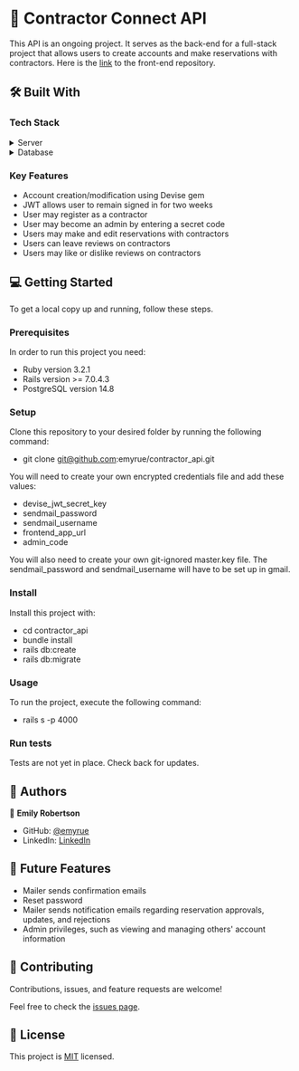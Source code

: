 <!-- PROJECT DESCRIPTION -->

# 📖 Contractor Connect API

This API is an ongoing project. It serves as the back-end for a full-stack project that allows users to create accounts and make reservations with contractors. Here is the <a href="https://github.com/emyrue/contractor-front-end">link</a> to the front-end repository.

## 🛠 Built With

### Tech Stack

<details>
  <summary>Server</summary>
  <ul>
    <li><a href="https://rubyonrails.org/">Ruby on Rails</a></li>
  </ul>
</details>

<details>
<summary>Database</summary>
  <ul>
    <li><a href="https://www.postgresql.org/">PostgreSQL</a></li>
  </ul>
</details>

<!-- Features -->

### Key Features

- Account creation/modification using Devise gem
- JWT allows user to remain signed in for two weeks
- User may register as a contractor
- User may become an admin by entering a secret code
- Users may make and edit reservations with contractors
- Users can leave reviews on contractors
- Users may like or dislike reviews on contractors

<!-- GETTING STARTED -->

## 💻 Getting Started

To get a local copy up and running, follow these steps.

### Prerequisites

In order to run this project you need:

- Ruby version 3.2.1
- Rails version >= 7.0.4.3
- PostgreSQL version 14.8

### Setup

Clone this repository to your desired folder by running the following command:

- git clone git@github.com:emyrue/contractor_api.git

You will need to create your own encrypted credentials file and add these values:

- devise_jwt_secret_key
- sendmail_password
- sendmail_username
- frontend_app_url
- admin_code

You will also need to create your own git-ignored master.key file.
The sendmail_password and sendmail_username will have to be set up in gmail.

### Install

Install this project with:

- cd contractor_api
- bundle install
- rails db:create
- rails db:migrate

### Usage

To run the project, execute the following command:

- rails s -p 4000

### Run tests

Tests are not yet in place. Check back for updates.

<!-- AUTHORS -->

## 👥 Authors

👤 **Emily Robertson**

- GitHub: [@emyrue](https://github.com/emyrue)
- LinkedIn: [LinkedIn](https://www.linkedin.com/in/emilyruthrobertson/)

<!-- FUTURE FEATURES -->

## 🔭 Future Features

- Mailer sends confirmation emails
- Reset password
- Mailer sends notification emails regarding reservation approvals, updates, and rejections
- Admin privileges, such as viewing and managing others' account information

<!-- CONTRIBUTING -->

## 🤝 Contributing <a name="contributing"></a>

Contributions, issues, and feature requests are welcome!

Feel free to check the [issues page](../../issues/).

<!-- LICENSE -->

## 📝 License

This project is [MIT](./MIT.md) licensed.